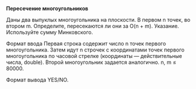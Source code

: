 **Пересечение многоугольников**

Даны два выпуклых многоугольника на плоскости. В первом n точек, во втором m. Определите, пересекаются ли они за O(n + m). Указание. Используйте сумму Минковского.

Формат ввода
Первая строка содержит число n точек первого многоугольника. Затем идут n строчек с координатами точек первого многоугольника по часовой стрелке (координаты — действительные числа, double). Второй многоугольник задается аналогично. n, m ≤ 80000.

Формат вывода
YES/NO.